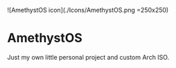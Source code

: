 ![AmethystOS icon](./Icons/AmethystOS.png =250x250)
# AmethystOS
Just my own little personal project and custom Arch ISO.
